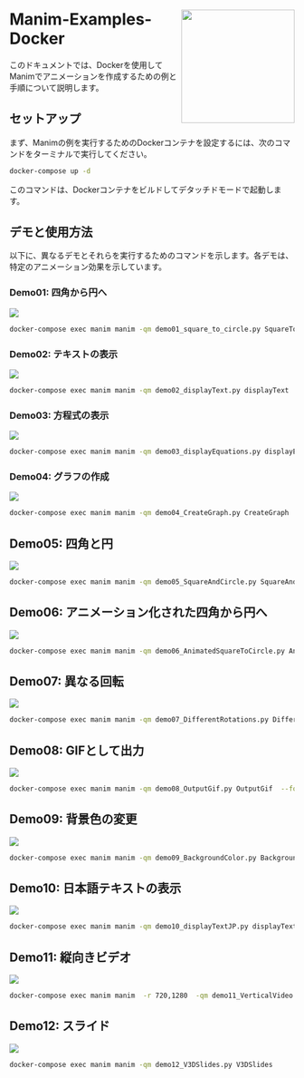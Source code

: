 

<h1>
<img src="https://raw.githubusercontent.com/Sunwood-ai-labs/Manim-Examples-Docker/main/docs/Animatos.png" height=200px align="right"/>
Manim-Examples-Docker <br>
</h1>


このドキュメントでは、Dockerを使用してManimでアニメーションを作成するための例と手順について説明します。
## セットアップ

まず、Manimの例を実行するためのDockerコンテナを設定するには、次のコマンドをターミナルで実行してください。

```bash
docker-compose up -d
```



このコマンドは、Dockerコンテナをビルドしてデタッチドモードで起動します。
## デモと使用方法

以下に、異なるデモとそれらを実行するためのコマンドを示します。各デモは、特定のアニメーション効果を示しています。

### Demo01: 四角から円へ

![](https://github.com/Sunwood-ai-labs/Manim-Examples-Docker/blob/main/demo/media/videos/demo01_square_to_circle/720p30/SquareToCircle_ManimCE_v0.18.0.gif) 


```bash
docker-compose exec manim manim -qm demo01_square_to_circle.py SquareToCircle
```


### Demo02: テキストの表示

![](https://github.com/Sunwood-ai-labs/Manim-Examples-Docker/blob/main/demo/media/videos/demo02_displayText/720p30/displayText_ManimCE_v0.18.0.gif) 


```bash
docker-compose exec manim manim -qm demo02_displayText.py displayText
```


### Demo03: 方程式の表示

![](https://github.com/Sunwood-ai-labs/Manim-Examples-Docker/blob/main/demo/media/videos/demo03_displayEquations/720p30/displayEquations_ManimCE_v0.18.0.gif) 


```bash
docker-compose exec manim manim -qm demo03_displayEquations.py displayEquations
```


### Demo04: グラフの作成

![](https://github.com/Sunwood-ai-labs/Manim-Examples-Docker/blob/main/demo/media/videos/demo04_CreateGraph/720p30/CreateGraph_ManimCE_v0.18.0.gif) 


```bash
docker-compose exec manim manim -qm demo04_CreateGraph.py CreateGraph
```

## Demo05: 四角と円

![](https://github.com/Sunwood-ai-labs/Manim-Examples-Docker/blob/main/demo/media/videos/demo05_SquareAndCircle/720p30/SquareAndCircle_ManimCE_v0.18.0.gif)

```bash
docker-compose exec manim manim -qm demo05_SquareAndCircle.py SquareAndCircle
```

## Demo06: アニメーション化された四角から円へ

![](https://github.com/Sunwood-ai-labs/Manim-Examples-Docker/blob/main/demo/media/videos/demo06_AnimatedSquareToCircle/720p30/AnimatedSquareToCircle_ManimCE_v0.18.0.gif)

```bash
docker-compose exec manim manim -qm demo06_AnimatedSquareToCircle.py AnimatedSquareToCircle
```

## Demo07: 異なる回転

![](https://github.com/Sunwood-ai-labs/Manim-Examples-Docker/blob/main/demo/media/videos/demo07_DifferentRotations/720p30/DifferentRotations_ManimCE_v0.18.0.gif)

```bash
docker-compose exec manim manim -qm demo07_DifferentRotations.py DifferentRotations 
```

## Demo08: GIFとして出力

![](https://github.com/Sunwood-ai-labs/Manim-Examples-Docker/blob/main/demo/media/videos/demo08_OutputGif/720p30/OutputGif_ManimCE_v0.18.0.gif)

```bash
docker-compose exec manim manim -qm demo08_OutputGif.py OutputGif  --format=gif
```

## Demo09: 背景色の変更

![](https://github.com/Sunwood-ai-labs/Manim-Examples-Docker/blob/main/demo/media/videos/demo09_BackgroundColor/720p30/BackgroundColor_ManimCE_v0.18.0.gif)


```bash
docker-compose exec manim manim -qm demo09_BackgroundColor.py BackgroundColor
```

## Demo10: 日本語テキストの表示

![](https://github.com/Sunwood-ai-labs/Manim-Examples-Docker/blob/main/demo/media/videos/demo10_displayTextJP/720p30/displayTextJP_ManimCE_v0.18.0.gif)


```bash
docker-compose exec manim manim -qm demo10_displayTextJP.py displayTextJP
```

## Demo11: 縦向きビデオ

![](https://github.com/Sunwood-ai-labs/Manim-Examples-Docker/blob/main/demo/media/videos/demo11_VerticalVideo/1280p30/VerticalVideo_ManimCE_v0.18.0.gif)

```bash
docker-compose exec manim manim  -r 720,1280  -qm demo11_VerticalVideo.py VerticalVideo
```

## Demo12: スライド

![](https://github.com/Sunwood-ai-labs/Manim-Examples-Docker/blob/main/demo/media/videos/demo12_V3DSlides/720p30/V3DSlides_ManimCE_v0.18.0.gif)

```bash
docker-compose exec manim manim -qm demo12_V3DSlides.py V3DSlides
```

